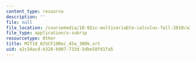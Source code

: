 ```yaml
---
content_type: resource
description: ''
file: null
file_location: /coursemedia/18-02sc-multivariable-calculus-fall-2010/a2c34acdb328b907733d5dbe58fd1fa5_MIT18_02SCF10Rec_45a_300k.srt
file_type: application/x-subrip
resourcetype: Other
title: MIT18_02SCF10Rec_45a_300k.srt
uid: a2c34acd-b328-b907-733d-5dbe58fd1fa5
---
```

